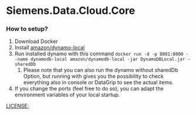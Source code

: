 # Siemens.Data.Cloud.Core

### How to setup?
1. Download Docker
2. Install [amazon/dynamo-local](https://hub.docker.com/r/amazon/dynamodb-local)
3. Run installed dynamo with this command 
```docker run -d -p 8001:8000 --name dynamodb-local amazon/dynamodb-local -jar DynamoDBLocal.jar -sharedDb```
    1. Please note that you can also run the dynamo without sharedDb Option, but running with gives you the possibility to check everything also in console or DataGrip to see the actual items.
4. If you change the ports (feel free to do so), you can adapt the environment variables of your local startup.

[LICENSE:](./siemens-data-cloud-core/LICENSE.md)